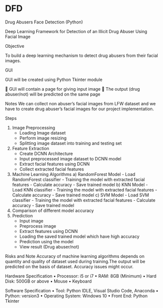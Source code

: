 # DFD
Drug Abusers Face Detection (Python)

Deep Learning Framework for Detection of an Illicit Drug Abuser Using Facial Image


Objective

To build a deep learning mechanism to detect drug abusers from their facial images.

GUI

GUI will be created using Python Tkinter module

	GUI will contain a page for giving input image
	The output (drug abuser/not) will be predicted on the same page 


Notes
We can  collect non abuser’s facial images from LFW dataset and we have to create drug abuser’s facial images for our project implementation. 

Steps

1) Image Preprocessing
	- Loading Image dataset
	- Perform image resizing
	- Splitting image dataset into training and testing set
2) Feature Extraction
	- Create DCNN Architecture
	- Input  preprocessed image dataset to DCNN model
	- Extract facial features using DCNN
	- Collect extracted facial features
3) Machine Learning Algorithms
a) RandomForest Model
		- Load RandomForest classifier
		- Training the model with  extracted facial features
		- Calculate accuracy
		- Save trained model
b) KNN Model
		- Load KNN classifier
		- Training the model with  extracted facial features
		- Calculate accuracy
		- Save trained model
c) SVM  Model
		- Load SVM classifier
		- Training the model with   extracted facial features
		- Calculate accuracy
		- Save trained model
4) Comparison of different model accuracy
5) Prediction
	- Input image
	- Preprocess image
	- Extract features using DCNN
	- Loading the saved trained model which have high accuracy
	- Prediction using the model
	- View result (Drug abuser/not)
  

Risks and Note
Accuracy of machine learning algorithms depends on quantity and quality of dataset used during training.The output will be predicted on the basis of dataset. Accuracy issues might occur. 


Hardware Specification
•	Processor: i5 or i7
•	RAM: 8GB (Minimum)
•	Hard Disk: 500GB or above
•	Mouse
•	Keyboard

Software Specification
•	Tool: Python IDLE, Visual Studio Code, Anaconda
•	Python: version3
•	Operating System: Windows 10
•	Front End: Python Tkinter



